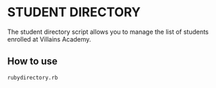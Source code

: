 # STUDENT DIRECTORY #

The student directory script allows you to manage the list of students enrolled at Villains Academy.

## How to use ##

```shell
rubydirectory.rb
```
